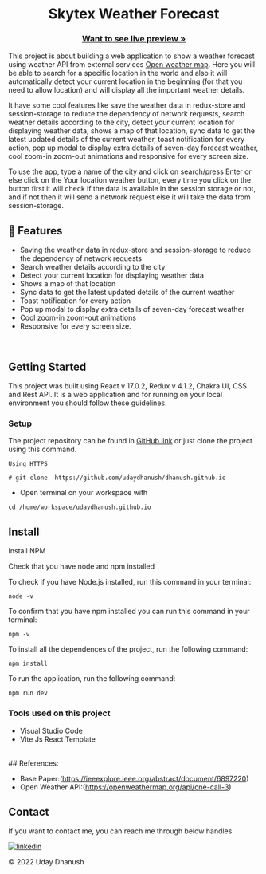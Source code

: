 <h1 align="center">Skytex Weather Forecast</h1> 




     
    
  <h3 align="center"><a href="http://skynxt-manjunath-23.vercel.app/"><strong>Want to see live preview »</strong></a></h3>
  

This project is about building a web application to show a weather forecast using weather API from external services [Open weather map](https://openweathermap.org/). Here you will be able to search for a specific location in the world and also it will automatically detect your current location in the beginning (for that you need to allow location) and will display all the important weather details.

It have some cool features like save the weather data in redux-store and session-storage to reduce the dependency of network requests, search weather details according to the city, detect your current location for displaying weather data, shows a map of that location, sync data to get the latest updated details of the current weather, toast notification for every action, pop up modal to display extra details of seven-day forecast weather, cool zoom-in zoom-out animations and responsive for every screen size.

To use the app, type a name of the city and click on search/press Enter or else click on the Your location weather button, every time you click on the button first it will check if the data is available in the session storage or not, and if not then it will send a network request else it will take the data from session-storage. 


## 🚀 Features
- Saving the weather data in redux-store and session-storage to reduce the dependency of network requests
- Search weather details according to the city
- Detect your current location for displaying weather data
- Shows a map of that location
- Sync data to get the latest updated details of the current weather
- Toast notification for every action
- Pop up modal to display extra details of seven-day forecast weather
- Cool zoom-in zoom-out animations 
- Responsive for every screen size.

<br/>


## Getting Started

This project was built using React v 17.0.2, Redux v 4.1.2, Chakra UI, CSS and Rest API. It is a web application and for running on your local environment you should follow these guidelines.


### Setup


The project repository can be found in [GitHub link](https://github.com/udaydhanush/dhanush.github.io) or just clone the project using this command. 


```
Using HTTPS

# git clone  https://github.com/udaydhanush/dhanush.github.io
```

+ Open terminal on your workspace with

```
cd /home/workspace/udaydhanush.github.io
```


## Install

Install NPM

Check that you have node and npm installed

To check if you have Node.js installed, run this command in your terminal:


```
node -v
```

To confirm that you have npm installed you can run this command in your terminal:


```
npm -v
```


To install all the dependences of the project, run the following command:


```
npm install
```


To run the application, run the following command:

```
npm run dev
```


### Tools used on this project

- Visual Studio Code
- Vite Js React Template

<br/>
## References:

   - Base Paper:(https://ieeexplore.ieee.org/abstract/document/6897220)
   - Open Weather API:(https://openweathermap.org/api/one-call-3)
   



## Contact

If you want to contact me, you can reach me through below handles.

[![linkedin](https://img.shields.io/badge/Udaydhanush-0077B5?style=for-the-badge&logo=linkedin&logoColor=white)](https://www.linkedin.com/in/uday-dhanush-k-92a385217//)

© 2022 Uday Dhanush
